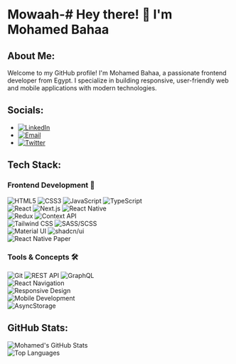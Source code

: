 # Mowaah-# Hey there! 👋 I'm Mohamed Bahaa

## About Me:
Welcome to my GitHub profile! I'm Mohamed Bahaa, a passionate frontend developer from Egypt. I specialize in building responsive, user-friendly web and mobile applications with modern technologies.

## Socials:
- [![LinkedIn](https://img.shields.io/badge/LinkedIn-blue?logo=linkedin)](https://linkedin.com/in/yourprofile)
- [![Email](https://img.shields.io/badge/Email-red?logo=gmail)](mailto:your.email@example.com)
- [![Twitter](https://img.shields.io/badge/Twitter-blue?logo=twitter)](https://twitter.com/yourprofile)

## Tech Stack:
### Frontend Development 🚀
![HTML5](https://img.shields.io/badge/HTML5-E34F26?logo=html5&logoColor=white&style=flat) 
![CSS3](https://img.shields.io/badge/CSS3-1572B6?logo=css3&logoColor=white&style=flat) 
![JavaScript](https://img.shields.io/badge/JavaScript-F7DF1E?logo=javascript&logoColor=black&style=flat) 
![TypeScript](https://img.shields.io/badge/TypeScript-3178C6?logo=typescript&logoColor=white&style=flat)  
![React](https://img.shields.io/badge/React-61DAFB?logo=react&logoColor=black&style=flat) 
![Next.js](https://img.shields.io/badge/Next.js-000000?logo=next.js&logoColor=white&style=flat) 
![React Native](https://img.shields.io/badge/React%20Native-61DAFB?logo=react&logoColor=black&style=flat)  
![Redux](https://img.shields.io/badge/Redux-764ABC?logo=redux&logoColor=white&style=flat) 
![Context API](https://img.shields.io/badge/Context%20API-61DAFB?logo=react&logoColor=black&style=flat)  
![Tailwind CSS](https://img.shields.io/badge/Tailwind%20CSS-38B2AC?logo=tailwind-css&logoColor=white&style=flat) 
![SASS/SCSS](https://img.shields.io/badge/SASS%2FSCSS-CC6699?logo=sass&logoColor=white&style=flat)  
![Material UI](https://img.shields.io/badge/Material%20UI-0081CB?logo=material-ui&logoColor=white&style=flat) 
![shadcn/ui](https://img.shields.io/badge/shadcn%2Fui-000000?logo=shadcn&logoColor=white&style=flat)  
![React Native Paper](https://img.shields.io/badge/React%20Native%20Paper-4A90E2?logo=react&logoColor=white&style=flat)

### Tools & Concepts 🛠️
![Git](https://img.shields.io/badge/Git-F05032?logo=git&logoColor=white&style=flat) 
![REST API](https://img.shields.io/badge/REST%20API-000000?logo=rest&logoColor=white&style=flat) 
![GraphQL](https://img.shields.io/badge/GraphQL-E10098?logo=graphql&logoColor=white&style=flat)  
![React Navigation](https://img.shields.io/badge/React%20Navigation-61DAFB?logo=react&logoColor=black&style=flat)  
![Responsive Design](https://img.shields.io/badge/Responsive%20Design-00C7B7?logo=responsive-design&logoColor=white&style=flat)  
![Mobile Development](https://img.shields.io/badge/Mobile%20Development-4285F4?logo=mobile&logoColor=white&style=flat)  
![AsyncStorage](https://img.shields.io/badge/AsyncStorage-FFCA28?logo=react&logoColor=black&style=flat)

## GitHub Stats:
![Mohamed's GitHub Stats](https://github-readme-stats.vercel.app/api?username=yourusername&show_icons=true&theme=dracula&hide_border=true)  
![Top Languages](https://github-readme-stats.vercel.app/api/top-langs/?username=yourusername&layout=compact&theme=dracula&hide_border=true)
